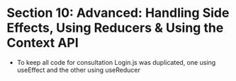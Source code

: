 # Section 10: Advanced: Handling Side Effects, Using Reducers & Using the Context API
- To keep all code for consultation Login.js was duplicated, one using useEffect and the other using useReducer